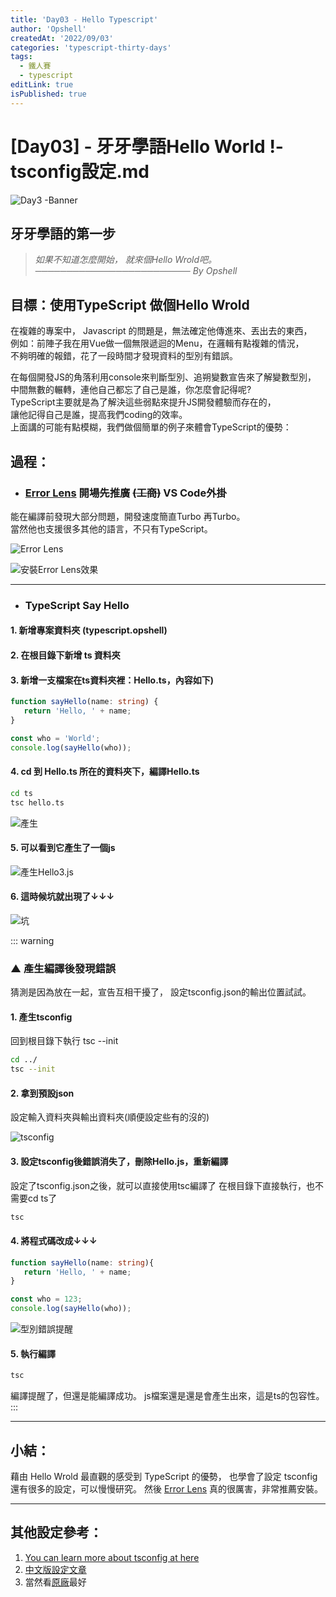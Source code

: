 ```yaml
---
title: 'Day03 - Hello Typescript'
author: 'Opshell'
createdAt: '2022/09/03'
categories: 'typescript-thirty-days'
tags:
  - 鐵人賽
  - typescript
editLink: true
isPublished: true
---
```


# [Day03] - 牙牙學語Hello World !- tsconfig設定.md
![Day3 -Banner](https://ithelp.ithome.com.tw/upload/images/20220903/20109918d6a3eWnlKC.jpg)

## 牙牙學語的第一步
> *如果不知道怎麼開始，*
> *就來個Hello Wrold吧。*
> *───────────────────────── By Opshell*

## 目標：使用TypeScript 做個Hello Wrold
在複雜的專案中， Javascript 的問題是，無法確定他傳進來、丟出去的東西，<br />
例如：前陣子我在用Vue做一個無限遞迴的Menu，在邏輯有點複雜的情況，<br />
不夠明確的報錯，花了一段時間才發現資料的型別有錯誤。<br />

在每個開發JS的角落利用console來判斷型別、追朔變數宣告來了解變數型別，<br />
中間無數的輾轉，連他自己都忘了自己是誰，你怎麼會記得呢?<br />
TypeScript主要就是為了解決這些弱點來提升JS開發體驗而存在的，<br />
讓他記得自己是誰，提高我們coding的效率。<br />
上面講的可能有點模糊，我們做個簡單的例子來體會TypeScript的優勢：

## 過程：
- ### [Error Lens](https://marketplace.visualstudio.com/items?itemName=usernamehw.errorlens) 開場先推廣 ~~(工商)~~ VS Code外掛
能在編譯前發現大部分問題，開發速度簡直Turbo 再Turbo。<br />
當然他也支援很多其他的語言，不只有TypeScript。

![Error Lens](https://ithelp.ithome.com.tw/upload/images/20220903/20109918ukMKslGamN.png)

![安裝Error Lens效果](https://ithelp.ithome.com.tw/upload/images/20220903/20109918p5664Jjdfs.png)

---
- ### TypeScript Say Hello
#### 1. 新增專案資料夾 (typescript.opshell)
#### 2. 在根目錄下新增 ts 資料夾
#### 3. 新增一支檔案在ts資料夾裡：Hello.ts，內容如下)
```ts
function sayHello(name: string) {
   return 'Hello, ' + name;
}

const who = 'World';
console.log(sayHello(who));
```

#### 4. cd 到 Hello.ts 所在的資料夾下，編譯Hello.ts
```sh
cd ts
tsc hello.ts
```

![產生](https://ithelp.ithome.com.tw/upload/images/20220903/20109918KIuiCZmgbu.png)

#### 5. 可以看到它產生了一個js

![產生Hello3.js](https://ithelp.ithome.com.tw/upload/images/20220903/20109918MhcZkzZdi3.png)

#### 6. 這時候坑就出現了↓↓↓

![坑](https://ithelp.ithome.com.tw/upload/images/20220903/20109918DWhqkkXznT.png)

::: warning
   ### ▲ 產生編譯後發現錯誤
   猜測是因為放在一起，宣告互相干擾了，
   設定tsconfig.json的輸出位置試試。

   #### 1. 產生tsconfig
   回到根目錄下執行 tsc --init
   ```sh
   cd ../
   tsc --init
   ```

   #### 2. 拿到預設json
   設定輸入資料夾與輸出資料夾(順便設定些有的沒的)

   ![tsconfig](https://ithelp.ithome.com.tw/upload/images/20220903/20109918Mi6cwZm4eZ.png)

   #### 3. 設定tsconfig後錯誤消失了，刪除Hello.js，重新編譯
   設定了tsconfig.json之後，就可以直接使用tsc編譯了
   在根目錄下直接執行，也不需要cd ts了
   ```sh
   tsc
   ```

   #### 4. 將程式碼改成↓↓↓
   ```TypeScript
   function sayHello(name: string){
      return 'Hello, ' + name;
   }

   const who = 123;
   console.log(sayHello(who));
   ```

   ![型別錯誤提醒](https://ithelp.ithome.com.tw/upload/images/20220903/20109918aX6oACMETr.png)

   #### 5. 執行編譯
   ```sh
   tsc
   ```
   編譯提醒了，但還是能編譯成功。 js檔案還是還是會產生出來，這是ts的包容性。
:::

---
## 小結：
藉由 Hello Wrold 最直觀的感受到 TypeScript 的優勢，
也學會了設定 tsconfig 還有很多的設定，可以慢慢研究。
然後 [Error Lens](https://marketplace.visualstudio.com/items?itemName=usernamehw.errorlens) 真的很厲害，非常推薦安裝。

---
## 其他設定參考：
1. [You can learn more about tsconfig at here](https://aka.ms/tsconfig)
2. [中文版設定文章](https://iter01.com/469726.html)
3. 當然看[原廠](https://www.typescriptlang.org/tsconfig#exactOptionalPropertyTypes)最好
